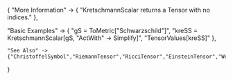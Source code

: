 {
  "More Information" -> {
   "KretschmannScalar returns a Tensor with no indices."
  },

  "Basic Examples" -> {
    "gS = ToMetric[\"Schwarzschild\"]",
    "kreSS = KretschmannScalar[gS, \"ActWith\" -> Simplify]",
    "TensorValues[kreSS]"
    },

    "See Also" ->
    {"ChristoffelSymbol","RiemannTensor","RicciTensor","EinsteinTensor","WeylTensor","RicciScalar"}

}
